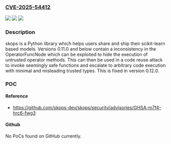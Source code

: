 ### [CVE-2025-54412](https://cve.mitre.org/cgi-bin/cvename.cgi?name=CVE-2025-54412)
![](https://img.shields.io/static/v1?label=Product&message=skops&color=blue)
![](https://img.shields.io/static/v1?label=Version&message=%3C%200.12.0%20&color=brightgreen)
![](https://img.shields.io/static/v1?label=Vulnerability&message=CWE-351%3A%20Insufficient%20Type%20Distinction&color=brightgreen)

### Description

skops is a Python library which helps users share and ship their scikit-learn based models. Versions 0.11.0 and below contain a inconsistency in the OperatorFuncNode which can be exploited to hide the execution of untrusted operator methods. This can then be used in a code reuse attack to invoke seemingly safe functions and escalate to arbitrary code execution with minimal and misleading trusted types. This is fixed in version 0.12.0.

### POC

#### Reference
- https://github.com/skops-dev/skops/security/advisories/GHSA-m7f4-hrc6-fwg3

#### Github
No PoCs found on GitHub currently.

